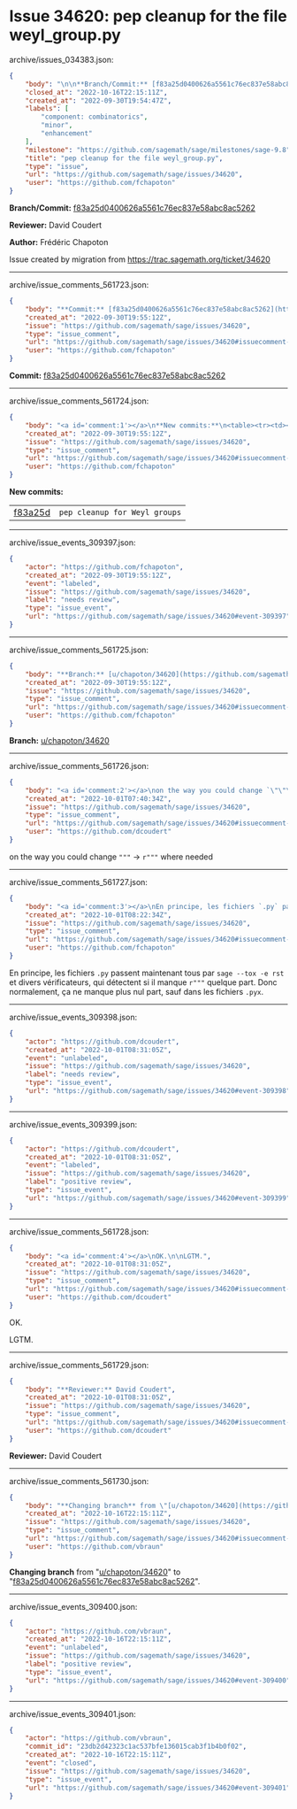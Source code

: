 # Issue 34620: pep cleanup for the file weyl_group.py

archive/issues_034383.json:
```json
{
    "body": "\n\n**Branch/Commit:** [f83a25d0400626a5561c76ec837e58abc8ac5262](https://github.com/sagemath/sagetrac-mirror/commit/f83a25d0400626a5561c76ec837e58abc8ac5262)\n\n**Reviewer:** David Coudert\n\n**Author:** Fr\u00e9d\u00e9ric Chapoton\n\nIssue created by migration from https://trac.sagemath.org/ticket/34620\n\n",
    "closed_at": "2022-10-16T22:15:11Z",
    "created_at": "2022-09-30T19:54:47Z",
    "labels": [
        "component: combinatorics",
        "minor",
        "enhancement"
    ],
    "milestone": "https://github.com/sagemath/sage/milestones/sage-9.8",
    "title": "pep cleanup for the file weyl_group.py",
    "type": "issue",
    "url": "https://github.com/sagemath/sage/issues/34620",
    "user": "https://github.com/fchapoton"
}
```


**Branch/Commit:** [f83a25d0400626a5561c76ec837e58abc8ac5262](https://github.com/sagemath/sagetrac-mirror/commit/f83a25d0400626a5561c76ec837e58abc8ac5262)

**Reviewer:** David Coudert

**Author:** Frédéric Chapoton

Issue created by migration from https://trac.sagemath.org/ticket/34620





---

archive/issue_comments_561723.json:
```json
{
    "body": "**Commit:** [f83a25d0400626a5561c76ec837e58abc8ac5262](https://github.com/sagemath/sagetrac-mirror/commit/f83a25d0400626a5561c76ec837e58abc8ac5262)",
    "created_at": "2022-09-30T19:55:12Z",
    "issue": "https://github.com/sagemath/sage/issues/34620",
    "type": "issue_comment",
    "url": "https://github.com/sagemath/sage/issues/34620#issuecomment-561723",
    "user": "https://github.com/fchapoton"
}
```

**Commit:** [f83a25d0400626a5561c76ec837e58abc8ac5262](https://github.com/sagemath/sagetrac-mirror/commit/f83a25d0400626a5561c76ec837e58abc8ac5262)



---

archive/issue_comments_561724.json:
```json
{
    "body": "<a id='comment:1'></a>\n**New commits:**\n<table><tr><td><a href=\"https://github.com/sagemath/sagetrac-mirror/commit/f83a25d0400626a5561c76ec837e58abc8ac5262\">f83a25d</a></td><td><code>pep cleanup for Weyl groups</code></td></tr></table>\n",
    "created_at": "2022-09-30T19:55:12Z",
    "issue": "https://github.com/sagemath/sage/issues/34620",
    "type": "issue_comment",
    "url": "https://github.com/sagemath/sage/issues/34620#issuecomment-561724",
    "user": "https://github.com/fchapoton"
}
```

<a id='comment:1'></a>
**New commits:**
<table><tr><td><a href="https://github.com/sagemath/sagetrac-mirror/commit/f83a25d0400626a5561c76ec837e58abc8ac5262">f83a25d</a></td><td><code>pep cleanup for Weyl groups</code></td></tr></table>




---

archive/issue_events_309397.json:
```json
{
    "actor": "https://github.com/fchapoton",
    "created_at": "2022-09-30T19:55:12Z",
    "event": "labeled",
    "issue": "https://github.com/sagemath/sage/issues/34620",
    "label": "needs review",
    "type": "issue_event",
    "url": "https://github.com/sagemath/sage/issues/34620#event-309397"
}
```



---

archive/issue_comments_561725.json:
```json
{
    "body": "**Branch:** [u/chapoton/34620](https://github.com/sagemath/sagetrac-mirror/tree/u/chapoton/34620)",
    "created_at": "2022-09-30T19:55:12Z",
    "issue": "https://github.com/sagemath/sage/issues/34620",
    "type": "issue_comment",
    "url": "https://github.com/sagemath/sage/issues/34620#issuecomment-561725",
    "user": "https://github.com/fchapoton"
}
```

**Branch:** [u/chapoton/34620](https://github.com/sagemath/sagetrac-mirror/tree/u/chapoton/34620)



---

archive/issue_comments_561726.json:
```json
{
    "body": "<a id='comment:2'></a>\non the way you could change `\"\"\"` -> `r\"\"\"` where needed",
    "created_at": "2022-10-01T07:40:34Z",
    "issue": "https://github.com/sagemath/sage/issues/34620",
    "type": "issue_comment",
    "url": "https://github.com/sagemath/sage/issues/34620#issuecomment-561726",
    "user": "https://github.com/dcoudert"
}
```

<a id='comment:2'></a>
on the way you could change `"""` -> `r"""` where needed



---

archive/issue_comments_561727.json:
```json
{
    "body": "<a id='comment:3'></a>\nEn principe, les fichiers `.py` passent maintenant tous par `sage --tox -e rst` et divers v\u00e9rificateurs, qui d\u00e9tectent si il manque `r\"\"\"` quelque part. Donc normalement, \u00e7a ne manque plus nul part, sauf dans les fichiers `.pyx`.",
    "created_at": "2022-10-01T08:22:34Z",
    "issue": "https://github.com/sagemath/sage/issues/34620",
    "type": "issue_comment",
    "url": "https://github.com/sagemath/sage/issues/34620#issuecomment-561727",
    "user": "https://github.com/fchapoton"
}
```

<a id='comment:3'></a>
En principe, les fichiers `.py` passent maintenant tous par `sage --tox -e rst` et divers vérificateurs, qui détectent si il manque `r"""` quelque part. Donc normalement, ça ne manque plus nul part, sauf dans les fichiers `.pyx`.



---

archive/issue_events_309398.json:
```json
{
    "actor": "https://github.com/dcoudert",
    "created_at": "2022-10-01T08:31:05Z",
    "event": "unlabeled",
    "issue": "https://github.com/sagemath/sage/issues/34620",
    "label": "needs review",
    "type": "issue_event",
    "url": "https://github.com/sagemath/sage/issues/34620#event-309398"
}
```



---

archive/issue_events_309399.json:
```json
{
    "actor": "https://github.com/dcoudert",
    "created_at": "2022-10-01T08:31:05Z",
    "event": "labeled",
    "issue": "https://github.com/sagemath/sage/issues/34620",
    "label": "positive review",
    "type": "issue_event",
    "url": "https://github.com/sagemath/sage/issues/34620#event-309399"
}
```



---

archive/issue_comments_561728.json:
```json
{
    "body": "<a id='comment:4'></a>\nOK.\n\nLGTM.",
    "created_at": "2022-10-01T08:31:05Z",
    "issue": "https://github.com/sagemath/sage/issues/34620",
    "type": "issue_comment",
    "url": "https://github.com/sagemath/sage/issues/34620#issuecomment-561728",
    "user": "https://github.com/dcoudert"
}
```

<a id='comment:4'></a>
OK.

LGTM.



---

archive/issue_comments_561729.json:
```json
{
    "body": "**Reviewer:** David Coudert",
    "created_at": "2022-10-01T08:31:05Z",
    "issue": "https://github.com/sagemath/sage/issues/34620",
    "type": "issue_comment",
    "url": "https://github.com/sagemath/sage/issues/34620#issuecomment-561729",
    "user": "https://github.com/dcoudert"
}
```

**Reviewer:** David Coudert



---

archive/issue_comments_561730.json:
```json
{
    "body": "**Changing branch** from \"[u/chapoton/34620](https://github.com/sagemath/sagetrac-mirror/tree/u/chapoton/34620)\" to \"[f83a25d0400626a5561c76ec837e58abc8ac5262](https://github.com/sagemath/sagetrac-mirror/commit/f83a25d0400626a5561c76ec837e58abc8ac5262)\".",
    "created_at": "2022-10-16T22:15:11Z",
    "issue": "https://github.com/sagemath/sage/issues/34620",
    "type": "issue_comment",
    "url": "https://github.com/sagemath/sage/issues/34620#issuecomment-561730",
    "user": "https://github.com/vbraun"
}
```

**Changing branch** from "[u/chapoton/34620](https://github.com/sagemath/sagetrac-mirror/tree/u/chapoton/34620)" to "[f83a25d0400626a5561c76ec837e58abc8ac5262](https://github.com/sagemath/sagetrac-mirror/commit/f83a25d0400626a5561c76ec837e58abc8ac5262)".



---

archive/issue_events_309400.json:
```json
{
    "actor": "https://github.com/vbraun",
    "created_at": "2022-10-16T22:15:11Z",
    "event": "unlabeled",
    "issue": "https://github.com/sagemath/sage/issues/34620",
    "label": "positive review",
    "type": "issue_event",
    "url": "https://github.com/sagemath/sage/issues/34620#event-309400"
}
```



---

archive/issue_events_309401.json:
```json
{
    "actor": "https://github.com/vbraun",
    "commit_id": "23db2d42323c1ac537bfe136015cab3f1b4b0f02",
    "created_at": "2022-10-16T22:15:11Z",
    "event": "closed",
    "issue": "https://github.com/sagemath/sage/issues/34620",
    "type": "issue_event",
    "url": "https://github.com/sagemath/sage/issues/34620#event-309401"
}
```
